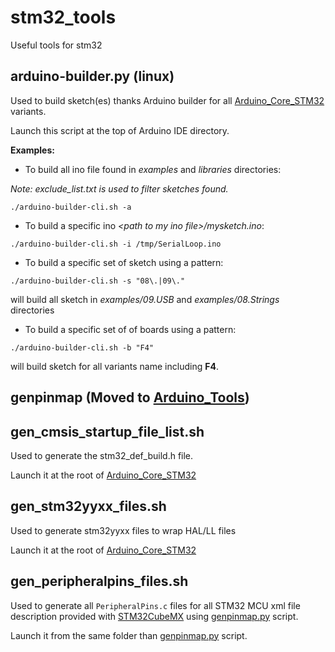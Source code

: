 # stm32_tools
Useful tools for stm32

## arduino-builder.py (linux)
Used to build sketch(es) thanks Arduino builder for all [Arduino_Core_STM32](https://github.com/stm32duino/Arduino_Core_STM32) variants.

Launch this script at the top of Arduino IDE directory.

**Examples:** 
  * To build all ino file found in _examples_ and  _libraries_ directories:
  
_Note: exclude_list.txt is used to filter sketches found._
  
`./arduino-builder-cli.sh -a`
  * To build a specific ino _\<path to my ino file\>/mysketch.ino_:
  
`./arduino-builder-cli.sh -i /tmp/SerialLoop.ino`
  * To build a specific set of sketch using a pattern:
  
`./arduino-builder-cli.sh -s "08\.|09\."`

will build all sketch in _examples/09.USB_ and _examples/08.Strings_ directories
  * To build a specific set of of boards using a pattern:
  
`./arduino-builder-cli.sh -b "F4"`

will build sketch for all variants name including **F4**.

## genpinmap (Moved to [Arduino_Tools](https://github.com/stm32duino/Arduino_Tools))

## gen_cmsis_startup_file_list.sh
Used to generate the stm32_def_build.h file.

Launch it at the root of [Arduino_Core_STM32](https://github.com/stm32duino/Arduino_Core_STM32)

## gen_stm32yyxx_files.sh
Used to generate stm32yyxx files to wrap HAL/LL files

Launch it at the root of [Arduino_Core_STM32](https://github.com/stm32duino/Arduino_Core_STM32)

## gen_peripheralpins_files.sh
Used to generate all `PeripheralPins.c` files for all STM32 MCU xml file description provided with [STM32CubeMX](http://www.st.com/en/development-tools/stm32cubemx.html) using [genpinmap.py](https://github.com/stm32duino/Arduino_Tools/blob/master/src/genpinmap/genpinmap_arduino.py) script.

Launch it from the same folder than [genpinmap.py](https://github.com/stm32duino/Arduino_Tools/blob/master/src/genpinmap/genpinmap_arduino.py) script.
